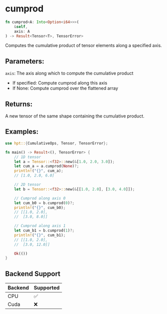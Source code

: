# cumprod
```rust
fn cumprod<A: Into<Option<i64>>>(
    &self,
    axis: A
) -> Result<Tensor<T>, TensorError>
```
Computes the cumulative product of tensor elements along a specified axis.

## Parameters:
`axis`: The axis along which to compute the cumulative product
- If specified: Compute cumprod along this axis
- If None: Compute cumprod over the flattened array

## Returns:
A new tensor of the same shape containing the cumulative product.

## Examples:
```rust
use hpt::{CumulativeOps, Tensor, TensorError};

fn main() -> Result<(), TensorError> {
    // 1D tensor
    let a = Tensor::<f32>::new(&[1.0, 2.0, 3.0]);
    let cum_a = a.cumprod(None)?;
    println!("{}", cum_a);
    // [1.0, 2.0, 6.0]

    // 2D tensor
    let b = Tensor::<f32>::new(&[[1.0, 2.0], [3.0, 4.0]]);

    // Cumprod along axis 0
    let cum_b0 = b.cumprod(0)?;
    println!("{}", cum_b0);
    // [[1.0, 2.0],
    //  [3.0, 8.0]]

    // Cumprod along axis 1
    let cum_b1 = b.cumprod(1)?;
    println!("{}", cum_b1);
    // [[1.0, 2.0],
    //  [3.0, 12.0]]

    Ok(())
}
```
## Backend Support
| Backend | Supported |
|---------|-----------|
| CPU     | ✅         |
| Cuda    | ❌        |